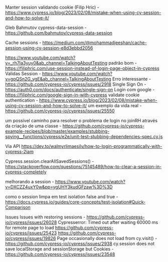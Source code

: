 

Manter session validando cookie (Filip Hric) - https://www.cypress.io/blog/2023/02/08/mistake-when-using-cy-session-and-how-to-solve-it/

Gleb Bahmutov cypress-data-session - https://github.com/bahmutov/cypress-data-session

Cache sessions - https://medium.com/@mohammadjeeshan/cache-session-using-cy-session-e8d3ebbd2056

https://www.youtube.com/watch?v=_rh7Ia3yuy0&ab_channel=TalkingAboutTesting
padrão bom - https://filiphric.com/use-session-instead-of-login-page-object-in-cypress
Validas Session - https://www.youtube.com/watch?v=gpQSn2G_vgE&ab_channel=TalkingAboutTesting
Erro interessante - https://github.com/cypress-io/cypress/issues/2918
Single Sign On - https://auth0.com/docs/authenticate/single-sign-on
Login com google - https://filiphric.com/google-sign-in-with-cypress
validate cookie authentication - https://www.cypress.io/blog/2023/02/08/mistake-when-using-cy-session-and-how-to-solve-it/
um exemplo da vida real - https://github.com/cypress-io/cypress/issues/25550

um possível caminho para resolver o problema de login no joinRH através da criação de uma classe - https://github.com/cypress-io/cypress-example-recipes/blob/master/examples/stubbing-spying__functions/cypress/e2e/unit-test-stubbing-dependencies-spec.cy.js

Via API
https://dev.to/walmyrlimaesilv/how-to-login-programmatically-with-cypress-2iam

Cypress.session.clearAllSavedSessions() - https://stackoverflow.com/questions/75145489/how-to-clear-a-session-in-cypress-completely

melhorando a session - https://www.youtube.com/watch?v=DXCZZ4uxY0w&pp=ygUHY3kudGFzaw%3D%3D

como o session limpa em test isolation false and true -  https://docs.cypress.io/guides/core-concepts/test-isolation#Quick-Comparison

Issues
Issues with restoring sessions - https://github.com/cypress-io/cypress/issues/26028
Cypresserror: Timed out after waiting 60000 ms for remote page to load
https://github.com/cypress-io/cypress/issues/25423
https://github.com/cypress-io/cypress/issues/19826
Page occasionally does not load from cy.visit() - https://github.com/cypress-io/cypress/issues/2938
cy.session does not save localStorage and sessionStorage but Cookies - https://github.com/cypress-io/cypress/issues/23548

